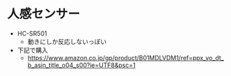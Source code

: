 # 人感センサー

* HC-SR501
  * 動きにしか反応しないっぽい
* 下記で購入  
  * https://www.amazon.co.jp/gp/product/B01MDLVDM1/ref=ppx_yo_dt_b_asin_title_o04_s00?ie=UTF8&psc=1

